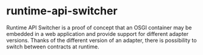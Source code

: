# runtime-api-switcher
Runtime API Switcher is a proof of concept that an OSGI container may be embedded in a web application and provide support for different adapter versions. Thanks of the different version of an adapter, there is possibility to switch between contracts at runtime.

